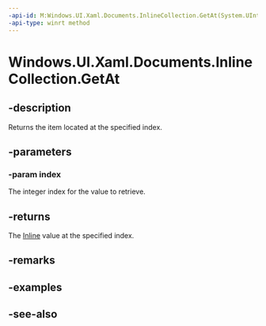 ```yaml
---
-api-id: M:Windows.UI.Xaml.Documents.InlineCollection.GetAt(System.UInt32)
-api-type: winrt method
---
```


<!-- Method syntax
public Windows.UI.Xaml.Documents.Inline GetAt(System.UInt32 index)
-->

# Windows.UI.Xaml.Documents.InlineCollection.GetAt

## -description
Returns the item located at the specified index.



## -parameters
### -param index
The integer index for the value to retrieve.

## -returns
The [Inline](inline.md) value at the specified index.

## -remarks

## -examples

## -see-also
